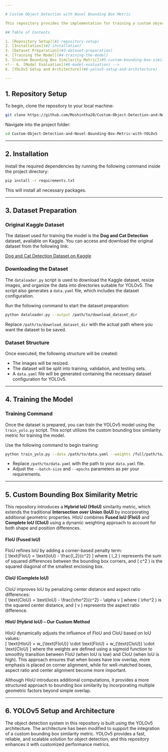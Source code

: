 ```yaml
---

# Custom Object Detection with Novel Bounding Box Metric

This repository provides the implementation for training a custom object detection model using YOLOv5. 

## Table of Contents

1. [Repository Setup](#1-repository-setup)
2. [Installation](#2-installation)
3. [Dataset Preparation](#3-dataset-preparation)
4. [Training the Model](#4-training-the-model)
5. [Custom Bounding Box Similarity Metric](#5-custom-bounding-box-similarity-metric)
<!-- 6. [Model Evaluation](#6-model-evaluation) -->
6. [YOLOv5 Setup and Architecture](#6-yolov5-setup-and-architecture)

---
```


## 1. Repository Setup

To begin, clone the repository to your local machine:

```bash
git clone https://github.com/Moshintha20/Custom-Object-Detection-and-Novel-Bounding-Box-Metric-with-YOLOv5.git
```

Navigate into the project folder:

```bash
cd Custom-Object-Detection-and-Novel-Bounding-Box-Metric-with-YOLOv5
```

---

## 2. Installation

Install the required dependencies by running the following command inside the project directory:

```bash
pip install -r requirements.txt
```

This will install all necessary packages.

---

## 3. Dataset Preparation
### Original Kaggle Dataset

The dataset used for training the model is the **Dog and Cat Detection** dataset, available on Kaggle. You can access and download the original dataset from the following link:

[Dog and Cat Detection Dataset on Kaggle](https://www.kaggle.com/datasets/andrewmvd/dog-and-cat-detection/data)


### Downloading the Dataset

The `dataloader.py` script is used to download the Kaggle dataset, resize images, and organize the data into directories suitable for YOLOv5. The script also generates a `data.yaml` file, which includes the dataset configuration.

Run the following command to start the dataset preparation:

```bash
python dataloader.py --output /path/to/download_dataset_dir
```

Replace `/path/to/download_dataset_dir` with the actual path where you want the dataset to be saved.

### Dataset Structure

Once executed, the following structure will be created:
- The images will be resized.
- The dataset will be split into training, validation, and testing sets.
- A `data.yaml` file will be generated containing the necessary dataset configuration for YOLOv5.

---

## 4. Training the Model

### Training Command

Once the dataset is prepared, you can train the YOLOv5 model using the `train_yolo.py` script. This script utilizes the custom bounding box similarity metric for training the model.

Use the following command to begin training:

```bash
python train_yolo.py --data /path/to/data.yaml --weights /full/path/to/yolov5/yolov5su.pt --batch-size 8 --epochs 10
```

- Replace `/path/to/data.yaml` with the path to your `data.yaml` file.
- Adjust the `--batch-size` and `--epochs` parameters as per your requirements.

---

## 5. Custom Bounding Box Similarity Metric

This repository introduces a **Hybrid IoU (HIoU)** similarity metric, which extends the traditional **Intersection over Union (IoU)** by incorporating additional geometric properties. HIoU combines **Fused IoU (FIoU)** and **Complete IoU (CIoU)** using a dynamic weighting approach to account for both shape and position differences.  

#### **FIoU (Fused IoU)**  
FIoU refines IoU by adding a corner-based penalty term:  
\[
\text{FIoU} = \text{IoU} - \frac{l_2}{c^2}
\]
where \( l_2 \) represents the sum of squared differences between the bounding box corners, and \( c^2 \) is the squared diagonal of the smallest enclosing box.  

#### **CIoU (Complete IoU)**  
CIoU improves IoU by penalizing center distance and aspect ratio differences:  
\[
\text{CIoU} = \text{IoU} - \frac{\rho^2}{c^2} - \alpha v
\]
where \( \rho^2 \) is the squared center distance, and \( v \) represents the aspect ratio difference.  

#### **HIoU (Hybrid IoU) – Our Custom Method**  
HIoU dynamically adjusts the influence of FIoU and CIoU based on IoU values:  
\[
\text{HIoU} = w_{\text{FIoU}} \cdot \text{FIoU} + w_{\text{CIoU}} \cdot \text{CIoU}
\]
where the weights are defined using a sigmoid function to smoothly transition between FIoU (when IoU is low) and CIoU (when IoU is high). This approach ensures that when boxes have low overlap, more emphasis is placed on corner alignment, while for well-matched boxes, aspect ratio and center alignment become more important.  

Although HIoU introduces additional computations, it provides a more structured approach to bounding box similarity by incorporating multiple geometric factors beyond simple overlap.

---
<!-- 
## 6. Model Evaluation

After training the model, you can evaluate its performance on the test set using the `evaluate.py` script. To evaluate the model, use the following command:

```bash
python evaluate.py --weights /path/to/trained_model.pt --data /path/to/data.yaml
```

- Replace `/path/to/trained_model.pt` with the path to your trained model weights.
- Replace `/path/to/data.yaml` with the path to the `data.yaml` file.

---
-->
## 6. YOLOv5 Setup and Architecture

The object detection system in this repository is built using the YOLOv5 architecture. The architecture has been modified to support the integration of a custom bounding box similarity metric. YOLOv5 provides a fast, reliable, and scalable solution for object detection, and this repository enhances it with customized performance metrics.
